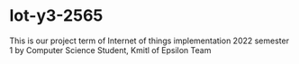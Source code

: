 # Iot-y3-2565
This is our project term of Internet of things implementation 2022 semester 1
by Computer Science Student, Kmitl of Epsilon Team
